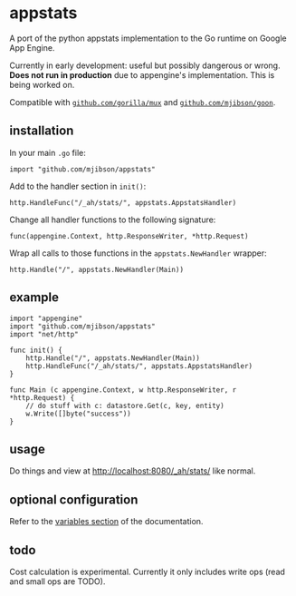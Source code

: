 # appstats

A port of the python appstats implementation to the Go runtime on Google App Engine.

Currently in early development: useful but possibly dangerous or wrong. **Does not run in production** due to appengine's implementation. This is being worked on.

Compatible with [`github.com/gorilla/mux`](http://www.gorillatoolkit.org/pkg/mux) and [`github.com/mjibson/goon`](https://github.com/mjibson/goon).

## installation

In your main `.go` file:

```import "github.com/mjibson/appstats"```

Add to the handler section in `init()`:

```http.HandleFunc("/_ah/stats/", appstats.AppstatsHandler)```

Change all handler functions to the following signature:

```func(appengine.Context, http.ResponseWriter, *http.Request)```

Wrap all calls to those functions in the `appstats.NewHandler` wrapper:

```http.Handle("/", appstats.NewHandler(Main))```

## example

```
import "appengine"
import "github.com/mjibson/appstats"
import "net/http"

func init() {
	http.Handle("/", appstats.NewHandler(Main))
	http.HandleFunc("/_ah/stats/", appstats.AppstatsHandler)
}

func Main (c appengine.Context, w http.ResponseWriter, r *http.Request) {
	// do stuff with c: datastore.Get(c, key, entity)
	w.Write([]byte("success"))
}
```

## usage

Do things and view at [http://localhost:8080/_ah/stats/](http://localhost:8080/_ah/stats/) like normal.

## optional configuration

Refer to the [variables section](http://godoc.org/github.com/mjibson/appstats#_variables) of the documentation.

## todo

Cost calculation is experimental. Currently it only includes write ops (read and small ops are TODO).
